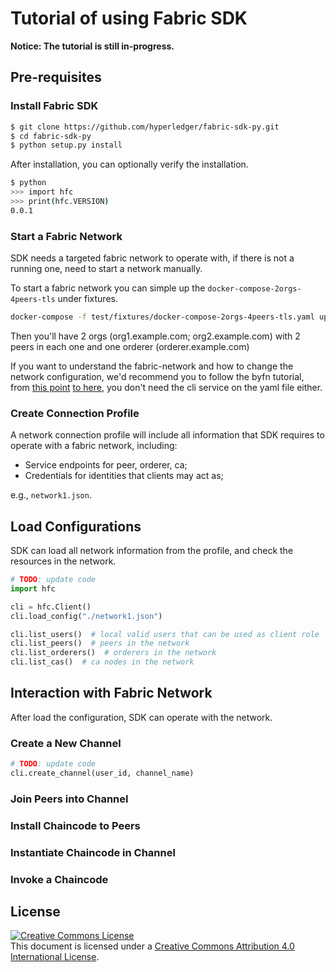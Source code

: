 # Tutorial of using Fabric SDK

**Notice: The tutorial is still in-progress.**

## Pre-requisites

### Install Fabric SDK

```bash
$ git clone https://github.com/hyperledger/fabric-sdk-py.git
$ cd fabric-sdk-py
$ python setup.py install
```

After installation, you can optionally verify the installation.

```bash
$ python
>>> import hfc
>>> print(hfc.VERSION)
0.0.1
```

### Start a Fabric Network

SDK needs a targeted fabric network to operate with, if there is not a running one, need to start a network manually.

To start a fabric network you can simple up the `docker-compose-2orgs-4peers-tls` under fixtures.

```bash
docker-compose -f test/fixtures/docker-compose-2orgs-4peers-tls.yaml up
```

Then you'll have 2 orgs (org1.example.com; org2.example.com) with 2 peers in each one and one orderer (orderer.example.com)

If you want to understand the fabric-network and how to change the network configuration, we'd recommend you to follow the byfn tutorial, from [this point](http://hyperledger-fabric.readthedocs.io/en/release/build_network.html#crypto-generator)
[to here](http://hyperledger-fabric.readthedocs.io/en/release/build_network.html#start-the-network), you don't need the cli
service on the yaml file either.

### Create Connection Profile

A network connection profile will include all information that SDK requires to operate with a fabric network, including:

* Service endpoints for peer, orderer, ca;
* Credentials for identities that clients may act as;

e.g., `network1.json`.

## Load Configurations

SDK can load all network information from the profile, and check the resources in the network.

```python
# TODO: update code
import hfc

cli = hfc.Client()
cli.load_config("./network1.json")

cli.list_users()  # local valid users that can be used as client role
cli.list_peers()  # peers in the network
cli.list_orderers()  # orderers in the network
cli.list_cas()  # ca nodes in the network
```

## Interaction with Fabric Network

After load the configuration, SDK can operate with the network.

### Create a New Channel
```python
# TODO: update code
cli.create_channel(user_id, channel_name)
```

### Join Peers into Channel

### Install Chaincode to Peers

### Instantiate Chaincode in Channel

### Invoke a Chaincode

## License <a name="license"></a>

<a rel="license" href="http://creativecommons.org/licenses/by/4.0/"><img alt="Creative Commons License" style="border-width:0" src="https://i.creativecommons.org/l/by/4.0/88x31.png" /></a><br />This document is licensed under a <a rel="license" href="http://creativecommons.org/licenses/by/4.0/">Creative Commons Attribution 4.0 International License</a>.
